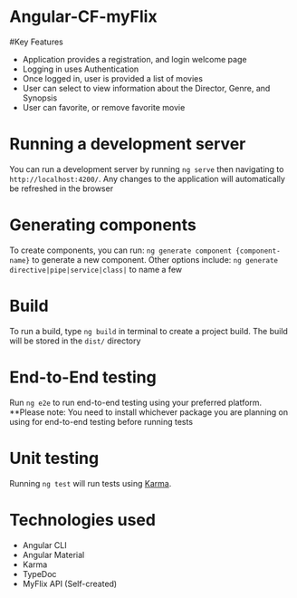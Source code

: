# Angular-CF-myFlix

#Key Features

- Application provides a registration, and login welcome page
- Logging in uses Authentication 
- Once logged in, user is provided a list of movies
- User can select to view information about the Director, Genre, and Synopsis
- User can favorite, or remove favorite movie

# Running a development server

You can run a development server by running `ng serve` then navigating to `http://localhost:4200/`. Any changes to the application will automatically be refreshed in the browser

# Generating components

To create components, you can run: `ng generate component {component-name}` to generate a new component. Other options include: `ng generate directive|pipe|service|class|` to name a few

# Build

To run a build, type `ng build` in terminal to create a project build. The build will be stored in the `dist/` directory

# End-to-End testing
Run `ng e2e` to run end-to-end testing using your preferred platform. **Please note: You need to install whichever package you are planning on using for end-to-end testing before running tests

# Unit testing

Running `ng test` will run tests using [Karma](https://karma-runner.github.io).

# Technologies used

- Angular CLI 
- Angular Material 
- Karma
- TypeDoc
- MyFlix API (Self-created)

 

